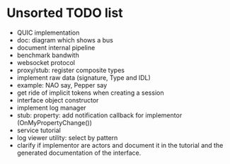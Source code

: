 Unsorted TODO list
==================

- QUIC implementation
- doc: diagram which shows a bus
- document internal pipeline
- benchmark bandwith
- websocket protocol
- proxy/stub: register composite types
- implement raw data (signature, Type and IDL)
- example: NAO say, Pepper say
- get ride of implicit tokens when creating a session
- interface object constructor
- implement log manager
- stub: property: add notification callback for implementor (OnMyPropertyChange())
- service tutorial
- log viewer utility: select by pattern
- clarify if implementor are actors and document it in the tutorial
  and the generated documentation of the interface.
